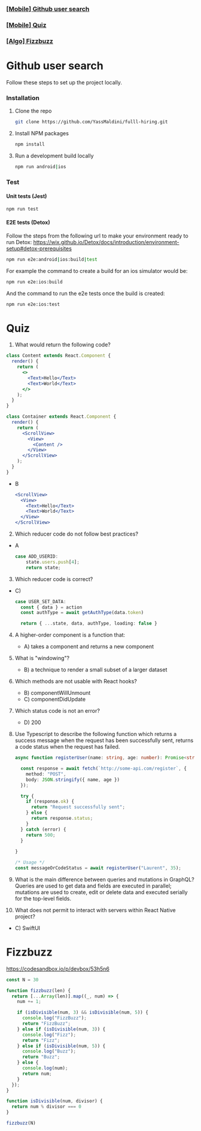 <h3><a href="#github-user-search">[Mobile] Github user search</a></h3>
<h3><a href="#quiz">[Mobile] Quiz</a></h3>
<h3><a href="#fizzbuzz">[Algo] Fizzbuzz</a></h3>

# Github user search

Follow these steps to set up the project locally.

### Installation

1. Clone the repo
   ```sh
   git clone https://github.com/YassMaldini/fulll-hiring.git
   ```
2. Install NPM packages
   ```sh
   npm install
   ```
3. Run a development build locally
   ```sh
   npm run android|ios
   ```

### Test

#### Unit tests (Jest)

```sh
npm run test
```

#### E2E tests (Detox)

Follow the steps from the following url to make your environment ready to run Detox: https://wix.github.io/Detox/docs/introduction/environment-setup#detox-prerequisites

```sh
npm run e2e:android|ios:build|test
```

For example the command to create a build for an ios simulator would be:

```sh
npm run e2e:ios:build
```

And the command to run the e2e tests once the build is created:

```sh
npm run e2e:ios:test
```

# Quiz

1. What would return the following code?

```jsx
class Content extends React.Component {
  render() {
    return (
      <>
        <Text>Hello</Text>
        <Text>World</Text>
      </>
    );
  }
}

class Container extends React.Component {
  render() {
    return (
      <ScrollView>
        <View>
          <Content />
        </View>
      </ScrollView>
    );
  }
}
```

- B
	```jsx
	<ScrollView>
	  <View>
	    <Text>Hello</Text>
	    <Text>World</Text>
	  </View>
	</ScrollView>
	```

2. Which reducer code do not follow best practices?

- A
	```ts
	case ADD_USERID:
	    state.users.push[4];
	    return state;
	```

3. Which reducer code is correct?

- C) 
	```ts
	case USER_SET_DATA:
	  const { data } = action
	  const authType = await getAuthType(data.token)
	
	  return { ...state, data, authType, loading: false }
	```

4. A higher-order component is a function that:

	- A) takes a component and returns a new component

5. What is "windowing"?

	- B) a technique to render a small subset of a larger dataset

6. Which methods are not usable with React hooks?

	- B) componentWillUnmount
	- C) componentDidUpdate

7. Which status code is not an error?

	- D) 200

8. Use Typescript to describe the following function which returns a success message when the request has been successfully sent, returns a code status when the request has failed.

	```ts
   async function registerUser(name: string, age: number): Promise<string | number> {
    
      const response = await fetch(`http://some-api.com/register`, {
        method: "POST",
        body: JSON.stringify({ name, age })
      });
    
      try {
        if (response.ok) {
          return "Request successfully sent";
        } else {
          return response.status;
        }
      } catch (error) {
        return 500;
      }
  
    }

	/* Usage */ 
	const messageOrCodeStatus = await registerUser("Laurent", 35);
	```

9. What is the main difference between queries and mutations in GraphQL? Queries are used to get data and fields are executed in parallel; mutations are used to create, edit or delete data and executed serially for the top-level fields.

10. What does not permit to interact with servers within React Native project?

- C) SwiftUI

# Fizzbuzz

<a href="https://codesandbox.io/p/devbox/53h5n6">https://codesandbox.io/p/devbox/53h5n6</a>

```js
const N = 30

function fizzbuzz(len) {
  return [...Array(len)].map((_, num) => {
    num += 1;

    if (isDivisible(num, 3) && isDivisible(num, 5)) {
      console.log("FizzBuzz");
      return "FizzBuzz";
    } else if (isDivisible(num, 3)) {
      console.log("Fizz");
      return "Fizz";
    } else if (isDivisible(num, 5)) {
      console.log("Buzz");
      return "Buzz";
    } else {
      console.log(num);
      return num;
    }
  });
}

function isDivisible(num, divisor) {
  return num % divisor === 0
}

fizzbuzz(N)
```
